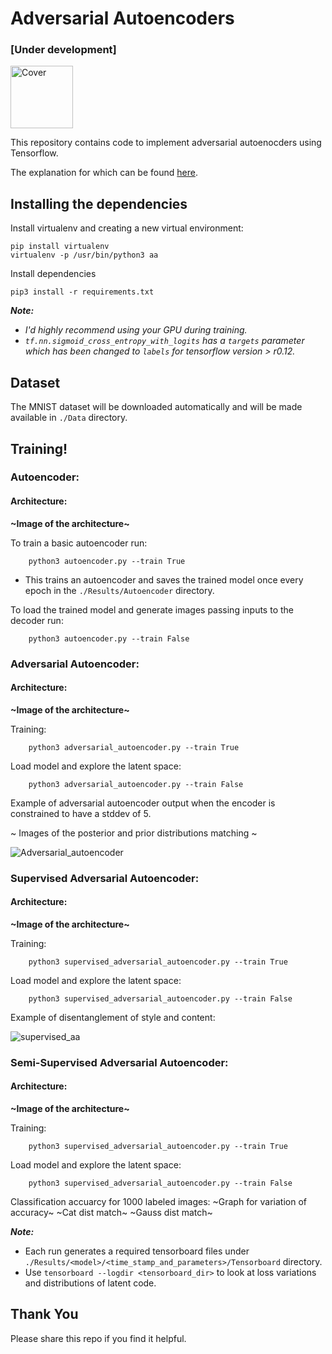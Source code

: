 # Adversarial Autoencoders
### [Under development]
<img src="https://raw.githubusercontent.com/Naresh1318/Adversarial_Autoencoder/master/README/cover.png" alt="Cover" style="width: 100px;"/>

This repository contains code to implement adversarial autoenocders using Tensorflow.

The explanation for which can be found [here]().

## Installing the dependencies
Install virtualenv and creating a new virtual environment:

    pip install virtualenv
    virtualenv -p /usr/bin/python3 aa

 Install dependencies

    pip3 install -r requirements.txt

***Note:***

* *I'd highly recommend using your GPU during training.*
* *`tf.nn.sigmoid_cross_entropy_with_logits` has a `targets` parameter which
has been changed to `labels` for tensorflow version > r0.12.*

## Dataset
The MNIST dataset will be downloaded automatically and will be made available
in `./Data` directory.


## Training!
### Autoencoder:
#### Architecture:

**~Image of the architecture~**

To train a basic autoencoder run:

        python3 autoencoder.py --train True

* This trains an autoencoder and saves the trained model once every epoch
in the `./Results/Autoencoder` directory.

To load the trained model and generate images passing inputs to the decoder run:

        python3 autoencoder.py --train False

### Adversarial Autoencoder:
#### Architecture:

**~Image of the architecture~**

Training:

        python3 adversarial_autoencoder.py --train True

Load model and explore the latent space:

        python3 adversarial_autoencoder.py --train False

Example of adversarial autoencoder output when the encoder is constrained
to have a stddev of 5.

~ Images of the posterior and prior distributions matching ~


![Adversarial_autoencoder](https://raw.githubusercontent.com/Naresh1318/Adversarial_Autoencoder/master/README/adversarial_autoencoder_2.png)

### Supervised Adversarial Autoencoder:
#### Architecture:

**~Image of the architecture~**

Training:

        python3 supervised_adversarial_autoencoder.py --train True

Load model and explore the latent space:

        python3 supervised_adversarial_autoencoder.py --train False

Example of disentanglement of style and content:

![supervised_aa](https://raw.githubusercontent.com/Naresh1318/Adversarial_Autoencoder/master/README/supervised_autoencoder_100.png)

### Semi-Supervised Adversarial Autoencoder:
#### Architecture:

**~Image of the architecture~**

Training:

        python3 supervised_adversarial_autoencoder.py --train True

Load model and explore the latent space:

        python3 supervised_adversarial_autoencoder.py --train False

Classification accuarcy for 1000 labeled images:
~Graph for variation of accuracy~
~Cat dist match~
~Gauss dist match~

***Note:***
* Each run generates a required tensorboard files under `./Results/<model>/<time_stamp_and_parameters>/Tensorboard` directory.
* Use `tensorboard --logdir <tensorboard_dir>` to look at loss variations
and distributions of latent code.

## Thank You
Please share this repo if you find it helpful.
